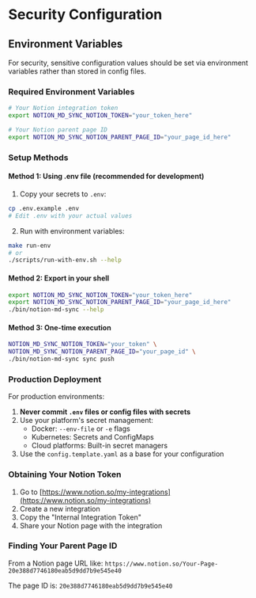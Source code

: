 # Security Configuration

## Environment Variables

For security, sensitive configuration values should be set via environment variables rather than stored in config files.

### Required Environment Variables

```bash
# Your Notion integration token
export NOTION_MD_SYNC_NOTION_TOKEN="your_token_here"

# Your Notion parent page ID
export NOTION_MD_SYNC_NOTION_PARENT_PAGE_ID="your_page_id_here"
```

### Setup Methods

#### Method 1: Using .env file (recommended for development)

1. Copy your secrets to `.env`:
```bash
cp .env.example .env
# Edit .env with your actual values
```

2. Run with environment variables:
```bash
make run-env
# or
./scripts/run-with-env.sh --help
```

#### Method 2: Export in your shell

```bash
export NOTION_MD_SYNC_NOTION_TOKEN="your_token_here"
export NOTION_MD_SYNC_NOTION_PARENT_PAGE_ID="your_page_id_here"
./bin/notion-md-sync --help
```

#### Method 3: One-time execution

```bash
NOTION_MD_SYNC_NOTION_TOKEN="your_token" \
NOTION_MD_SYNC_NOTION_PARENT_PAGE_ID="your_page_id" \
./bin/notion-md-sync sync push
```

### Production Deployment

For production environments:

1. **Never commit `.env` files or config files with secrets**
2. Use your platform's secret management:
   - Docker: `--env-file` or `-e` flags
   - Kubernetes: Secrets and ConfigMaps
   - Cloud platforms: Built-in secret managers
3. Use the `config.template.yaml` as a base for your configuration

### Obtaining Your Notion Token

1. Go to [https://www.notion.so/my-integrations](https://www.notion.so/my-integrations)
2. Create a new integration
3. Copy the "Internal Integration Token"
4. Share your Notion page with the integration

### Finding Your Parent Page ID

From a Notion page URL like:
`https://www.notion.so/Your-Page-20e388d7746180eab5d9dd7b9e545e40`

The page ID is: `20e388d7746180eab5d9dd7b9e545e40`